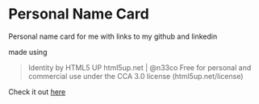 # Personal Name Card

Personal name card for me with links to my github and linkedin

made using 

> 	Identity by HTML5 UP
>	html5up.net | @n33co
>	Free for personal and commercial use under the CCA 3.0 license (html5up.net/license)

Check it out [here](https://jstep21.github.io/name-card-page/)
